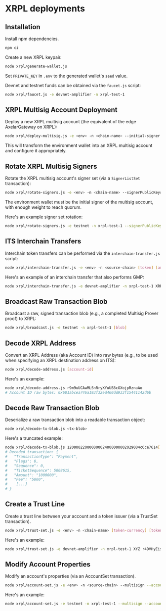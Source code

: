 
# XRPL deployments

## Installation

Install npm dependencies.

```sh
npm ci
```

Create a new XRPL keypair.

```bash
node xrpl/generate-wallet.js
```

Set `PRIVATE_KEY` in `.env` to the generated wallet's `seed` value.

Devnet and testnet funds can be obtained via the `faucet.js` script:

```bash
node xrpl/faucet.js -e devnet-amplifier -n xrpl-test-1
```

## XRPL Multisig Account Deployment

Deploy a new XRPL multisig account (the equivalent of the edge AxelarGateway on XRPL):

```bash
node xrpl/deploy-multisig.js -e <env> -n <chain-name> --initial-signer <xrpl-address>
```

This will transform the environment wallet into an XRPL multisig account and configure it appropriately.

## Rotate XRPL Multisig Signers

Rotate the XRPL multisig account's signer set (via a `SignerListSet` transaction):

```bash
node xrpl/rotate-signers.js -e <env> -n <chain-name> --signerPublicKeys <signer-public-keys> --signerWeights <signer-weights> --quorum <quorum>
```

The environment wallet must be the initial signer of the multisig account, with enough weight to reach quorum.

Here's an example signer set rotation:

```bash
node xrpl/rotate-signers.js -e testnet -n xrpl-test-1 --signerPublicKeys 028E425D6F75EC61C8568B7E1C29D3085E210A90A0CE6491E7A249747D34431F6C 02D904B083B855A5AE1DAB39ACE60227E110E0490AAA74DE18F5806121369DBB48 02F77F629E38433F6D2CE5EE46B7E8E1724444163FB08B99CF2C1B117A0E8578F1 0285737FE8BA5D8E8F2A10CB39E814D5E72DADF8FF05BDFABCCF1EF20C51279EC8 --signerWeights 1 1 1 1 --quorum 3
```

## ITS Interchain Transfers

Interchain token transfers can be performed via the `interchain-transfer.js` script:

```bash
node xrpl/interchain-transfer.js -e <env> -n <source-chain> [token] [amount] [destination-chain] [destination-address] --gas-fee-amount [gas-fee-amount] --payload [payload]
```

Here's an example of an interchain transfer that also performs GMP:

```bash
node xrpl/interchain-transfer.js -e devnet-amplifier -n xrpl-test-1 XRP 1 xrpl-evm-sidechain 0x0A90c0Af1B07f6AC34f3520348Dbfae73BDa358E --payload 0000000000000000000000000000000000000000000000000000000000000020000000000000000000000000000000000000000000000000000000000000000e474d5020776f726b7320746f6f3f000000000000000000000000000000000000
```

## Broadcast Raw Transaction Blob

Broadcast a raw, signed transaction blob (e.g., a completed Multisig Prover proof) to XRPL:

```bash
node xrpl/broadcast.js -e testnet -n xrpl-test-1 [blob]
```

## Decode XRPL Address

Convert an XRPL Address (aka Account ID) into raw bytes (e.g., to be used when specifying an XRPL destination address on ITS):

```bash
node xrpl/decode-address.js [account-id]
```

Here's an example:

```bash
node xrpl/decode-address.js r9m9uUCAwMLSnRryXYuUB3cGXojpRznaAo
# Account ID raw bytes: 0x601abcea746a193f32ed460dd933f15441142d6b
```

## Decode Raw Transaction Blob

Deserialize a raw transaction blob into a readable transaction object:

```bash
node xrpl/decode-tx-blob.js <tx-blob>
```

Here's a truncated example:

```bash
node xrpl/decode-tx-blob.js 120000220000000024000000002029004c6ce7614[...]738623034353436656239322d3732393935e1f1
# Decoded transaction: {
#   "TransactionType": "Payment",
#   "Flags": 0,
#   "Sequence": 0,
#   "TicketSequence": 5008615,
#   "Amount": "1000000",
#   "Fee": "5000",
#    [...]
# }
```

## Create a Trust Line

Create a trust line between your account and a token issuer (via a TrustSet transaction).

```bash
node xrpl/trust-set.js -e <env> -n <chain-name> [token-currency] [token-issuer-address]
```

Here's an example:

```bash
node xrpl/trust-set.js -e devnet-amplifier -n xrpl-test-1 XYZ r4DVHyEisbgQRAXCiMtP2xuz5h3dDkwqf1
```

## Modify Account Properties

Modify an account's properties (via an AccountSet transaction).

```bash
node xrpl/account-set.js -e <env> -n <source-chain> --multisign --account <account> --transferRate <transferRate> --tickSize <tickSize> --domain <domain> --flag <flag>
```

Here's an example:

```bash
node xrpl/account-set.js -e testnet -n xrpl-test-1 --multisign --account rsCPY4vwEiGogSraV9FeRZXca6gUBWZkhg --transferRate 0 --tickSize 6 --domain axelar.foundation --flag 14
```
